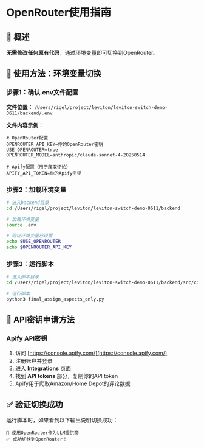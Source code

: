 # OpenRouter使用指南

## 🎯 概述

**无需修改任何原有代码**，通过环境变量即可切换到OpenRouter。

## 🚀 使用方法：环境变量切换

### 步骤1：确认.env文件配置

**文件位置：** `/Users/rigel/project/leviton/leviton-switch-demo-0611/backend/.env`

**文件内容示例：**
```env
# OpenRouter配置
OPENROUTER_API_KEY=你的OpenRouter密钥
USE_OPENROUTER=true
OPENROUTER_MODEL=anthropic/claude-sonnet-4-20250514

# Apify配置（用于爬取评论）
APIFY_API_TOKEN=你的Apify密钥
```

### 步骤2：加载环境变量

```bash
# 进入backend目录
cd /Users/rigel/project/leviton/leviton-switch-demo-0611/backend

# 加载环境变量
source .env

# 验证环境变量已设置
echo $USE_OPENROUTER
echo $OPENROUTER_API_KEY
```

### 步骤3：运行脚本

```bash
# 进入脚本目录
cd /Users/rigel/project/leviton/leviton-switch-demo-0611/backend/src/competitor

# 运行脚本
python3 final_assign_aspects_only.py
```

## 🔑 API密钥申请方法

### Apify API密钥

1. 访问 [https://console.apify.com/](https://console.apify.com/)
2. 注册账户并登录
3. 进入 **Integrations** 页面
4. 找到 **API tokens** 部分，复制你的API token
5. Apify用于爬取Amazon/Home Depot的评论数据

## ✅ 验证切换成功

运行脚本时，如果看到以下输出说明切换成功：

```
🔀 使用OpenRouter作为LLM提供商
✅ 成功切换到OpenRouter！
```
